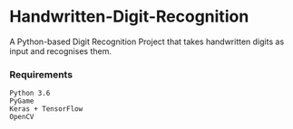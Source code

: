 # Handwritten-Digit-Recognition
A Python-based Digit Recognition Project that takes handwritten digits as input and recognises them.

### Requirements
```
Python 3.6
PyGame
Keras + TensorFlow
OpenCV
```

